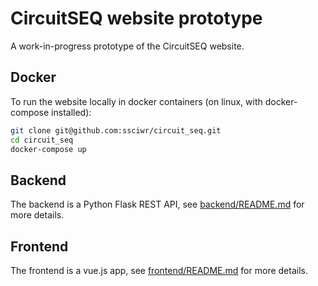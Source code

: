 # CircuitSEQ website prototype

A work-in-progress prototype of the CircuitSEQ website.

## Docker

To run the website locally in docker containers (on linux, with docker-compose installed):

```sh
git clone git@github.com:ssciwr/circuit_seq.git
cd circuit_seq
docker-compose up
```

## Backend

The backend is a Python Flask REST API, see [backend/README.md](backend/README.md) for more details.

## Frontend

The frontend is a vue.js app, see [frontend/README.md](frontend/README.md) for more details.